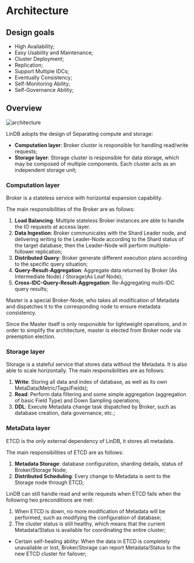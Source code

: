 # Architecture

## Design goals

- High Availability;
- Easy Usability and Maintenance;
- Cluster Deployment;
- Replication;
- Support Multiple IDCs;
- Eventually Consistency;
- Self-Monitoring Ability;
- Self-Governance Ability;

## Overview

![architecture](@images/design/architecture.png)

LinDB adopts the design of Separating compute and storage:

- **Computation layer**: Broker cluster is responsible for handling read/write requests;
- **Storage layer**: Storage cluster is responsible for data storage, which may be composed of multiple components. Each cluster acts as an independent storage unit;

### Computation layer

Broker is a stateless service with horizontal expansion capability.

The main responsibilities of the Broker are as follows:

1. **Load Balancing**: Multiple stateless Broker instances are able to handle the IO requests at access layer.
2. **Data Ingestion**: Broker communicates with the Shard Leader node, and delivering writing to the Leader-Node according to the Shard status of the target database, then the Leader-Node will perform multiple-follower replication;
3. **Distributed Query**: Broker generate different execution plans according to the specific query situation;
4. **Query-Result-Aggregation**: Aggregate data returned by Broker (As Intermediate Node) / Storage(As Leaf Node);
5. **Cross-IDC-Query-Result-Aggregation**: Re-Aggregating multi-IDC query results;

Master is a special Broker-Node,  who takes all modification of Metadata and dispatches it to the corresponding node to ensure metadata consistency.

Since the Master itself is only responsible for lightweight operations, and in order to simplify the architecture, master is elected from Broker node via preemption election.

### Storage layer

Storage is a stateful service that stores data without the Metadata. It is also able to scale horizontally. The main responsibilities are as follows:

1. **Write**: Storing all data and index of database, as well as its own MetaData(Metric/Tags/Fields);
2. **Read**: Perform data filtering and some simple aggregation (aggregation of basic Field Type) and Down Sampling operations;
3. **DDL**: Execute Metadata change task dispatched by Broker, such as database creation, data governance, etc.;

### MetaData layer

ETCD is the only external dependency of LinDB, it stores all metadata.

The main responsibilities of ETCD are as follows:

1. **Metadata Storage**: database configuration, sharding details, status of Broker/Storage Node;
2. **Distributed Scheduling**: Every change to Metadata is sent to the Storage node through ETCD;

LinDB can still handle read and write requests when ETCD fails when the following two preconditions are met:

1. When ETCD is down, no more modification of Metadata will be performed, such as modifying the configuration of database;
2. The cluster status is still healthy, which means that the current Metadata/Status is available for coordinating the entire cluster;


- Certain self-healing ability: When the data in ETCD is completely unavailable or lost, Broker/Storage can report Metadata/Status to the new ETCD cluster for failover;

